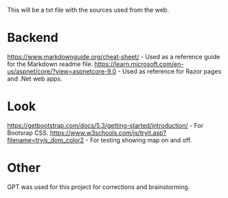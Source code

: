 This will be a txt file with the sources used from the web.

# Backend
https://www.markdownguide.org/cheat-sheet/ - Used as a reference guide for the Markdown readme file.
https://learn.microsoft.com/en-us/aspnet/core/?view=aspnetcore-9.0 - Used as reference for Razor pages and .Net web apps.

# Look
https://getbootstrap.com/docs/5.3/getting-started/introduction/ - For Bootsrap CSS.
https://www.w3schools.com/js/tryit.asp?filename=tryjs_dom_color2 - For testing showing map on and off.


# Other
GPT was used for this project for corrections and brainstorming.
